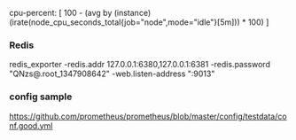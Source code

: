 cpu-percent:
[
100 - (avg by (instance) (irate(node_cpu_seconds_total{job="node",mode="idle"}[5m])) * 100)
]

### Redis

redis_exporter -redis.addr 127.0.0.1:6380,127.0.0.1:6381 -redis.password "QNzs@.root_1347908642" -web.listen-address ":9013"



### config sample
https://github.com/prometheus/prometheus/blob/master/config/testdata/conf.good.yml
